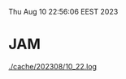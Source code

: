 Thu Aug 10 22:56:06 EEST 2023
# JAM
<a href='./cache/202308/10_22.log'>./cache/202308/10_22.log</a>
